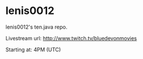 lenis0012
=========

lenis0012's ten.java repo.

Livestream url: http://www.twitch.tv/bluedevonmovies

Starting at: 4PM (UTC)